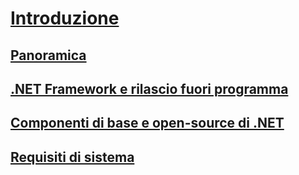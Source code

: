 # [Introduzione](index.md)
## [Panoramica](overview.md)
## [.NET Framework e rilascio fuori programma](the-net-framework-and-out-of-band-releases.md)
## [Componenti di base e open-source di .NET](net-core-and-open-source.md)
## [Requisiti di sistema](system-requirements.md)
